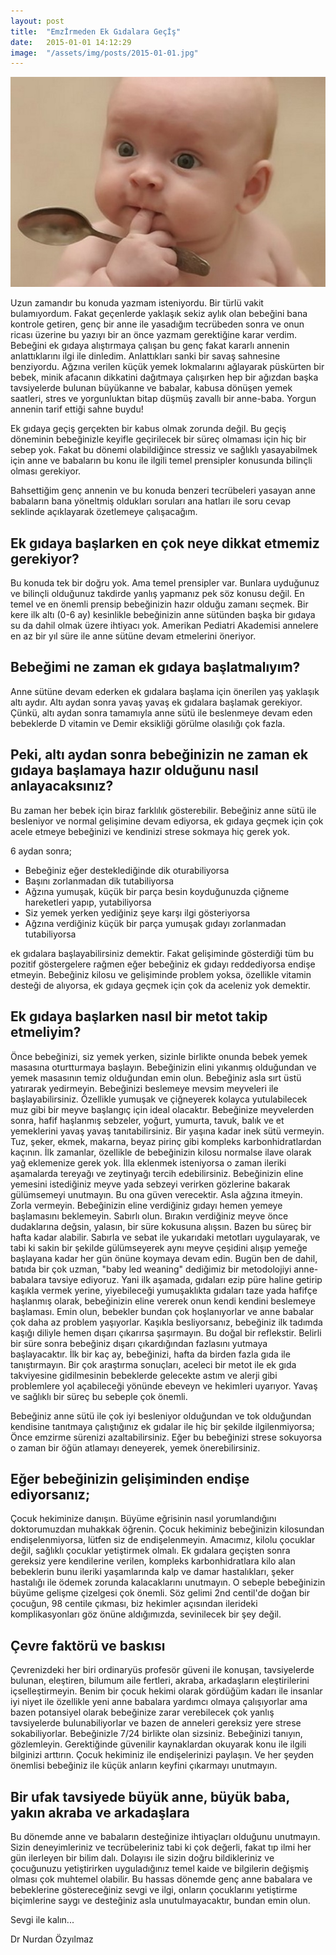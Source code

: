 ```yaml
---
layout: post
title:  "Emzİrmeden Ek Gıdalara Geçİş"
date:   2015-01-01 14:12:29
image:  "/assets/img/posts/2015-01-01.jpg"
---
```

<img class="img-responsive" src="/assets/img/posts/2015-01-01.jpg" alt="">

Uzun zamandır bu konuda yazmam isteniyordu. Bir türlü vakit bulamıyordum. Fakat geçenlerde yaklaşık sekiz aylık olan bebeğini bana kontrole getiren, genç bir anne ile yasadığım tecrübeden sonra ve onun ricası üzerine bu yazıyı bir an önce yazmam gerektiğine karar verdim. Bebeğini ek gıdaya alıştırmaya çalışan bu genç fakat kararlı annenin anlattıklarını ilgi ile dinledim. Anlattıkları sanki bir savaş sahnesine benziyordu. Ağzına verilen küçük yemek lokmalarını ağlayarak püskürten bir bebek, minik afacanın dikkatini dağıtmaya çalışırken hep bir ağızdan başka tavsiyelerde bulunan büyükanne ve babalar, kabusa dönüşen yemek saatleri, stres ve yorgunluktan bitap düşmüş zavallı bir anne-baba. Yorgun annenin tarif ettiği sahne buydu!

Ek gıdaya geçiş gerçekten bir kabus olmak zorunda değil. Bu geçiş döneminin bebeğinizle keyifle geçirilecek bir süreç olmaması için hiç bir sebep yok. Fakat bu dönemi olabildiğince stressiz ve sağlıklı yasayabilmek için anne ve babaların bu konu ile ilgili temel prensipler konusunda bilinçli olması gerekiyor.

Bahsettiğim genç annenin ve bu konuda benzeri tecrübeleri yasayan anne babaların bana yöneltmiş oldukları soruları ana hatları ile soru cevap seklinde açıklayarak özetlemeye çalışacağım.

## Ek gıdaya başlarken en çok neye dikkat etmemiz gerekiyor?

Bu konuda tek bir doğru yok. Ama temel prensipler var. Bunlara uyduğunuz ve bilinçli olduğunuz takdirde yanlış yapmanız pek söz konusu değil. En temel ve en önemli prensip bebeğinizin hazır olduğu zamanı seçmek. Bir kere ilk altı (0-6 ay) kesinlikle bebeğinizin anne sütünden başka bir gıdaya su da dahil olmak üzere ihtiyacı yok. Amerikan Pediatri Akademisi annelere en az bir yıl süre ile anne sütüne devam etmelerini öneriyor.

## Bebeğimi ne zaman ek gıdaya başlatmalıyım?

Anne sütüne devam ederken ek gıdalara başlama için önerilen yaş yaklaşık altı aydır. Altı aydan sonra yavaş yavaş ek gıdalara başlamak gerekiyor. Çünkü, altı aydan sonra tamamıyla anne sütü ile beslenmeye devam eden bebeklerde D vitamin ve Demir eksikliği görülme olasılığı çok fazla.

## Peki, altı aydan sonra bebeğinizin ne zaman ek gıdaya başlamaya hazır olduğunu nasıl anlayacaksınız?

Bu zaman her bebek için biraz farklılık gösterebilir. Bebeğiniz anne sütü ile besleniyor ve normal gelişimine devam ediyorsa, ek gıdaya geçmek için çok acele etmeye bebeğinizi ve kendinizi strese sokmaya hiç gerek yok.

6 aydan sonra; 
* Bebeğiniz eğer desteklediğinde dik oturabiliyorsa
* Başını zorlanmadan dik tutabiliyorsa
* Ağzına yumuşak, küçük bir parça besin koyduğunuzda çiğneme hareketleri yapıp, yutabiliyorsa
* Siz yemek yerken yediğiniz şeye karşı ilgi gösteriyorsa
* Ağzına verdiğiniz küçük bir parça yumuşak gıdayı zorlanmadan tutabiliyorsa

ek gıdalara başlayabilirsiniz demektir. Fakat gelişiminde gösterdiği tüm bu pozitif göstergelere rağmen eğer bebeğiniz ek gıdayı reddediyorsa endişe etmeyin. Bebeğiniz kilosu ve gelişiminde problem yoksa, özellikle vitamin desteği de alıyorsa, ek gıdaya geçmek için çok da aceleniz yok demektir.

## Ek gıdaya başlarken nasıl bir metot takip etmeliyim?

Önce bebeğinizi, siz yemek yerken, sizinle birlikte onunda bebek yemek masasına oturtturmaya başlayın. Bebeğinizin elini yıkanmış olduğundan ve yemek masasının temiz olduğundan emin olun. Bebeğiniz asla sırt üstü yatırarak yedirmeyin. Bebeğinizi beslemeye mevsim meyveleri ile başlayabilirsiniz. Özellikle yumuşak ve çiğneyerek kolayca yutulabilecek muz gibi bir meyve başlangıç için ideal olacaktır. Bebeğinize meyvelerden sonra, hafif haşlanmış sebzeler, yoğurt, yumurta, tavuk, balık ve et yemeklerini yavaş yavaş tanıtabilirsiniz. Bir yaşına kadar inek sütü vermeyin. Tuz, şeker, ekmek, makarna, beyaz pirinç gibi kompleks karbonhidratlardan kaçının. İlk zamanlar, özellikle de bebeğinizin kilosu normalse ilave olarak yağ eklemenize gerek yok. İlla eklenmek isteniyorsa o zaman ileriki aşamalarda tereyağı ve zeytinyağı tercih edebilirsiniz. Bebeğinizin eline yemesini istediğiniz meyve yada sebzeyi verirken gözlerine bakarak gülümsemeyi unutmayın. Bu ona güven verecektir. Asla ağzına itmeyin. Zorla vermeyin. Bebeğinizin eline verdiğiniz gıdayı hemen yemeye başlamasını beklemeyin. Sabırlı olun. Bırakın verdiğiniz meyve önce dudaklarına değsin, yalasın, bir süre kokusuna alışsın. Bazen bu süreç bir hafta kadar alabilir. Sabırla ve sebat ile yukarıdaki metotları uygulayarak, ve tabi ki sakin bir şekilde gülümseyerek aynı meyve çeşidini alışıp yemeğe başlayana kadar her gün önüne koymaya devam edin. Bugün ben de dahil, batıda bir çok uzman, "baby led weaning" dediğimiz bir metodolojiyi anne- babalara tavsiye ediyoruz. Yani ilk aşamada, gıdaları ezip püre haline getirip kaşıkla vermek yerine, yiyebileceği yumuşaklıkta gıdaları taze yada hafifçe haşlanmış olarak, bebeğinizin eline vererek onun kendi kendini beslemeye başlaması. Emin olun, bebekler bundan çok hoşlanıyorlar ve anne babalar çok daha az problem yaşıyorlar. Kaşıkla besliyorsanız, bebeğiniz ilk tadımda kaşığı diliyle hemen dışarı çıkarırsa şaşırmayın. Bu doğal bir reflekstir. Belirli bir süre sonra bebeğiniz dışarı çıkardığından fazlasını yutmaya başlayacaktır. İlk bir kaç ay, bebeğinizi, hafta da birden fazla gıda ile tanıştırmayın. Bir çok araştırma sonuçları, aceleci bir metot ile ek gıda takviyesine gidilmesinin bebeklerde gelecekte astım ve alerji gibi problemlere yol açabileceği yönünde ebeveyn ve hekimleri uyarıyor. Yavaş ve sağlıklı bir süreç bu sebeple çok önemli.

Bebeğiniz anne sütü ile çok iyi besleniyor olduğundan ve tok olduğundan kendisine tanıtmaya çalıştığınız ek gıdalar ile hiç bir şekilde ilgilenmiyorsa; Önce emzirme sürenizi azaltabilirsiniz. Eğer bu bebeğinizi strese sokuyorsa o zaman bir öğün atlamayı deneyerek, yemek önerebilirsiniz.

## Eğer bebeğinizin gelişiminden endişe ediyorsanız;

Çocuk hekiminize danışın. Büyüme eğrisinin nasıl yorumlandığını doktorumuzdan muhakkak öğrenin. Çocuk hekiminiz bebeğinizin kilosundan endişelenmiyorsa, lütfen siz de endişelenmeyin. Amacımız, kilolu çocuklar değil, sağlıklı çocuklar yetiştirmek olmalı. Ek gıdalara geçişten sonra gereksiz yere kendilerine verilen, kompleks karbonhidratlara kilo alan bebeklerin bunu ileriki yaşamlarında kalp ve damar hastalıkları, şeker hastalığı ile ödemek zorunda kalacaklarını unutmayın. O sebeple bebeğinizin büyüme gelişme çizelgesi çok önemli. Söz gelimi 2nd centil'de doğan bir çocuğun, 98 centile çıkması, biz hekimler açısından ilerideki komplikasyonları göz önüne aldığımızda, sevinilecek bir şey değil.

## Çevre faktörü ve baskısı

Çevrenizdeki her biri ordinaryüs profesör güveni ile konuşan, tavsiyelerde bulunan, eleştiren, bilumum aile fertleri, akraba, arkadaşların eleştirilerini içselleştirmeyin. Benim bir çocuk hekimi olarak gördüğüm kadarı ile insanlar iyi niyet ile özellikle yeni anne babalara yardımcı olmaya çalışıyorlar ama bazen potansiyel olarak bebeğinize zarar verebilecek çok yanlış tavsiyelerde bulunabiliyorlar ve bazen de anneleri gereksiz yere strese sokabiliyorlar. Bebeğinizle 7/24 birlikte olan sizsiniz. Bebeğinizi tanıyın, gözlemleyin. Gerektiğinde güvenilir kaynaklardan okuyarak konu ile ilgili bilginizi arttırın. Çocuk hekiminiz ile endişelerinizi paylaşın. Ve her şeyden önemlisi bebeğiniz ile küçük anların keyfini çıkarmayı unutmayın.
                                
## Bir ufak tavsiyede büyük anne, büyük baba, yakın akraba ve arkadaşlara

Bu dönemde anne ve babaların desteğinize ihtiyaçları olduğunu unutmayın. Sizin deneyimleriniz ve tecrübeleriniz tabi ki çok değerli, fakat tıp ilmi her gün ilerleyen bir bilim dalı. Dolayısı ile sizin doğru bildikleriniz ve çocuğunuzu yetiştirirken uyguladığınız temel kaide ve bilgilerin değişmiş olması çok muhtemel olabilir. Bu hassas dönemde genç anne babalara ve bebeklerine göstereceğiniz sevgi ve ilgi, onların çocuklarını yetiştirme biçimlerine saygı ve desteğiniz asla unutulmayacaktır, bundan emin olun.

Sevgi ile kalın...

Dr Nurdan Özyılmaz
